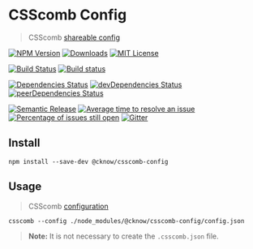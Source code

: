 # CSScomb Config
> CSScomb [shareable config](https://github.com/csscomb/csscomb.js/blob/master/doc/configuration.md)

[![NPM Version](https://img.shields.io/npm/v/@cknow/csscomb-config.svg)](https://www.npmjs.com/package/@cknow/csscomb-config)
[![Downloads](https://img.shields.io/npm/dt/@cknow/csscomb-config.svg)](https://www.npmjs.com/package/@cknow/csscomb-config)
[![MIT License](https://img.shields.io/npm/l/@cknow/csscomb-config.svg)](LICENSE)

[![Build Status](https://travis-ci.org/cknow/csscomb-config.svg?branch=master)](https://travis-ci.org/cknow/csscomb-config)
[![Build status](https://ci.appveyor.com/api/projects/status/ajsdux0r26mvgfs3/branch/master?svg=true)](https://ci.appveyor.com/project/cknow/csscomb-config/branch/master)

[![Dependencies Status](https://david-dm.org/cknow/csscomb-config/status.svg)](https://david-dm.org/cknow/csscomb-config)
[![devDependencies Status](https://david-dm.org/cknow/csscomb-config/dev-status.svg)](https://david-dm.org/cknow/csscomb-config?type=dev)
[![peerDependencies Status](https://david-dm.org/cknow/csscomb-config/peer-status.svg)](https://david-dm.org/cknow/csscomb-config?type=peer)

[![Semantic Release](https://img.shields.io/badge/%20%20%F0%9F%93%A6%F0%9F%9A%80-semantic--release-e10079.svg)](https://github.com/semantic-release/semantic-release)
[![Average time to resolve an issue](http://isitmaintained.com/badge/resolution/cknow/csscomb-config.svg)](http://isitmaintained.com/project/cknow/csscomb-config)
[![Percentage of issues still open](http://isitmaintained.com/badge/open/cknow/csscomb-config.svg)](http://isitmaintained.com/project/cknow/csscomb-config)
[![Gitter](https://badges.gitter.im/cknow/csscomb-config.svg)](https://gitter.im/cknow/csscomb-config?utm_source=badge&utm_medium=badge&utm_campaign=pr-badge)

## Install

```
npm install --save-dev @cknow/csscomb-config
```

## Usage
> CSScomb [configuration](https://github.com/csscomb/csscomb.js/blob/master/doc/configuration.md#where-to-put-config)

```
csscomb --config ./node_modules/@cknow/csscomb-config/config.json
```

> **Note:** It is not necessary to create the `.csscomb.json` file.
